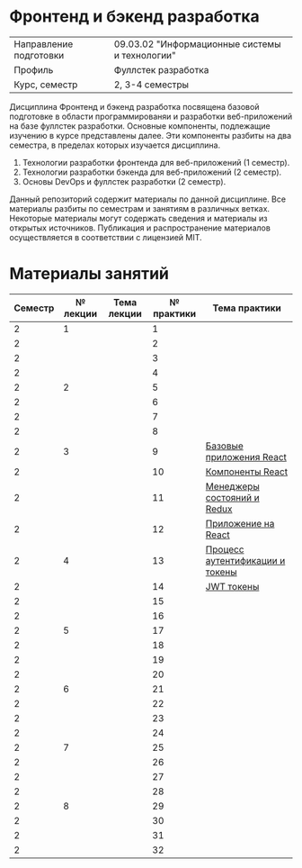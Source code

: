 # Фронтенд и бэкенд разработка
|||
|---|---|
|Направление подготовки|09.03.02 "Информационные системы и технологии"|
|Профиль|Фуллстек разработка|
|Курс, семестр|2, 3-4 семестры|

Дисциплина Фронтенд и бэкенд разработка посвящена базовой подготовке в области программированяи и разработки веб-приложений на базе фуллстек разработки. Основные компоненты, подлежащие изучению в курсе представлены далее. Эти компоненты разбиты на два семестра, в пределах которых изучается дисциплина. 
1. Технологии разработки фронтенда для веб-приложений (1 семестр).
2. Технологии разработки бэкенда для веб-приложений (2 семестр).
3. Основы DevOps и фуллстек разработки (2 семестр).

Данный репозиторий содержит материалы по данной дисциплине. Все материалы разбиты по семестрам и занятиям в различных ветках. Некоторые материалы могут содержать сведения и материалы из открытых источников. Публикация и распространение материалов осуществляется в соответствии с лицензией MIT.

# Материалы занятий

|Семестр|№ лекции|Тема лекции|№ практики|Тема практики|
|---|---|---|---|---|
|2|1||1|[](https://github.com/astafiev-rustam/frontend-and-backend-development/tree/Practice-2-1)|
|2|||2|[](https://github.com/astafiev-rustam/frontend-and-backend-development/tree/Practice-2-2)|
|2|||3|[](https://github.com/astafiev-rustam/frontend-and-backend-development/tree/Practice-2-3)|
|2|||4|[](https://github.com/astafiev-rustam/frontend-and-backend-development/tree/Practice-2-4)|
|2|2||5|[](https://github.com/astafiev-rustam/frontend-and-backend-development/tree/Practice-2-5)|
|2|||6|[](https://github.com/astafiev-rustam/frontend-and-backend-development/tree/Practice-2-6)|
|2|||7|[](https://github.com/astafiev-rustam/frontend-and-backend-development/tree/Practice-2-7)|
|2|||8|[](https://github.com/astafiev-rustam/frontend-and-backend-development/tree/Practice-2-8)|
|2|3||9|[Базовые приложения React](https://github.com/astafiev-rustam/frontend-and-backend-development/tree/Practice-2-9)|
|2|||10|[Компоненты React](https://github.com/astafiev-rustam/frontend-and-backend-development/tree/Practice-2-10)|
|2|||11|[Менеджеры состояний и Redux](https://github.com/astafiev-rustam/frontend-and-backend-development/tree/Practice-2-11)|
|2|||12|[Приложение на React](https://github.com/astafiev-rustam/frontend-and-backend-development/tree/Practice-2-12)|
|2|4||13|[Процесс аутентификации и токены](https://github.com/astafiev-rustam/frontend-and-backend-development/tree/Practice-2-13)|
|2|||14|[JWT токены](https://github.com/astafiev-rustam/frontend-and-backend-development/tree/Practice-2-14)|
|2|||15|[](https://github.com/astafiev-rustam/frontend-and-backend-development/tree/Practice-2-15)|
|2|||16|[](https://github.com/astafiev-rustam/frontend-and-backend-development/tree/Practice-2-16)|
|2|5||17|[](https://github.com/astafiev-rustam/frontend-and-backend-development/tree/Practice-2-17)|
|2|||18|[](https://github.com/astafiev-rustam/frontend-and-backend-development/tree/Practice-2-18)|
|2|||19|[](https://github.com/astafiev-rustam/frontend-and-backend-development/tree/Practice-2-19)|
|2|||20|[](https://github.com/astafiev-rustam/frontend-and-backend-development/tree/Practice-2-20)|
|2|6||21|[](https://github.com/astafiev-rustam/frontend-and-backend-development/tree/Practice-2-21)|
|2|||22|[](https://github.com/astafiev-rustam/frontend-and-backend-development/tree/Practice-2-22)|
|2|||23|[](https://github.com/astafiev-rustam/frontend-and-backend-development/tree/Practice-2-23)|
|2|||24|[](https://github.com/astafiev-rustam/frontend-and-backend-development/tree/Practice-2-24)|
|2|7||25|[](https://github.com/astafiev-rustam/frontend-and-backend-development/tree/Practice-2-25)|
|2|||26|[](https://github.com/astafiev-rustam/frontend-and-backend-development/tree/Practice-2-26)|
|2|||27|[](https://github.com/astafiev-rustam/frontend-and-backend-development/tree/Practice-2-27)|
|2|||28|[](https://github.com/astafiev-rustam/frontend-and-backend-development/tree/Practice-2-28)|
|2|8||29|[](https://github.com/astafiev-rustam/frontend-and-backend-development/tree/Practice-2-29)|
|2|||30|[](https://github.com/astafiev-rustam/frontend-and-backend-development/tree/Practice-2-30)|
|2|||31|[](https://github.com/astafiev-rustam/frontend-and-backend-development/tree/Practice-2-31)|
|2|||32|[](https://github.com/astafiev-rustam/frontend-and-backend-development/tree/Practice-2-32)|
